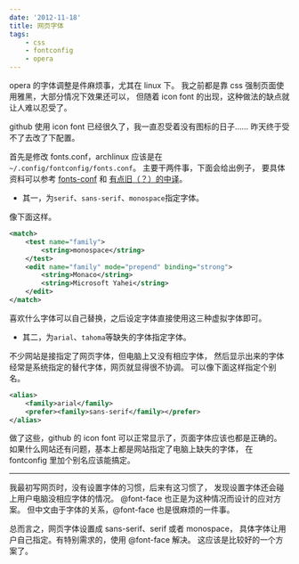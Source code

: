 ```yaml
---
date: '2012-11-18'
title: 网页字体
tags:
    - css
    - fontconfig
    - opera
---
```


opera 的字体调整是件麻烦事，尤其在 linux 下。
我之前都是靠 css 强制页面使用雅黑，大部分情况下效果还可以，
但随着 icon font 的出现，这种做法的缺点就让人难以忍受了。

github 使用 icon font 已经很久了，我一直忍受着没有图标的日子……
昨天终于受不了去改了下配置。

首先是修改 fonts.conf，archlinux 应该是在`~/.config/fontconfig/fonts.conf`。
主要干两件事，下面会给出例子，
要具体资料可以参考 [fonts-conf][fontconfig] 和 [有点旧（？）的中译][cle]。

+ 其一，为`serif`、`sans-serif`、`monospace`指定字体。

像下面这样。
```xml
<match>
    <test name="family">
        <string>monospace</string>
    </test>
    <edit name="family" mode="prepend" binding="strong">
        <string>Monaco</string>
        <string>Microsoft Yahei</string>
    </edit>
</match>
```
喜欢什么字体可以自己替换，之后设定字体直接使用这三种虚拟字体即可。

+ 其二，为`arial`、`tahoma`等缺失的字体指定字体。

不少网站是接指定了网页字体，但电脑上又没有相应字体，
然后显示出来的字体经常是系统指定的替代字体，网页就显得很不协调。
可以像下面这样指定个别名。
```xml
<alias>
    <family>arial</family>
    <prefer><family>sans-serif</family></prefer>
</alias>
```

做了这些，github 的 icon font 可以正常显示了，页面字体应该也都是正确的。
如果什么网站还有问题，基本上都是网站指定了电脑上缺失的字体，
在 fontconfig 里加个别名应该能搞定。

------

我最初写网页时，没有设置字体的习惯，后来有这习惯了，
发现设置字体还会碰上用户电脑没相应字体的情况。
@font-face 也正是为这种情况而设计的应对方案。
但中文由于字体的关系，@font-face 也是很麻烦的一件事。

总而言之，网页字体设置成 sans-serif、serif 或者 monospace，
具体字体让用户自己指定。有特别需求的，使用 @font-face 解决。
这应该是比较好的一个方案了。

[fontconfig]: http://www.freedesktop.org/software/fontconfig/fontconfig-user.html
[cle]: http://cle.linux.org.tw/~edt1023/fontconfig/fontconfig-user.html
